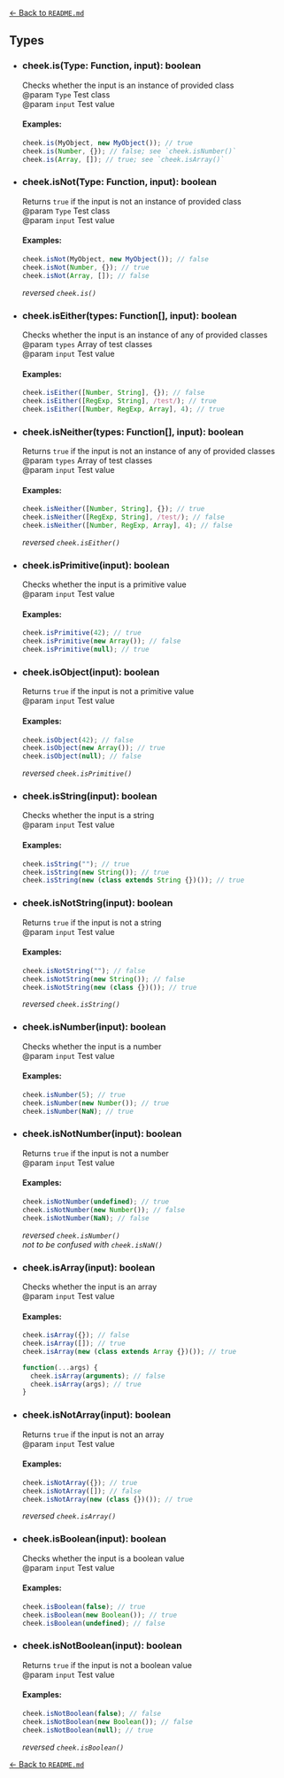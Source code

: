 [← Back to `README.md`](../README.md)

## Types
- ### cheek.is(Type: Function, input): boolean
  Checks whether the input is an instance of provided class  
  @param `Type` Test class  
  @param `input` Test value  

  #### Examples:
  ```javascript
  cheek.is(MyObject, new MyObject()); // true
  cheek.is(Number, {}); // false; see `cheek.isNumber()`
  cheek.is(Array, []); // true; see `cheek.isArray()`
  ```

- ### cheek.isNot(Type: Function, input): boolean
  Returns `true` if the input is not an instance of provided class  
  @param `Type` Test class  
  @param `input` Test value  

  #### Examples:
  ```javascript
  cheek.isNot(MyObject, new MyObject()); // false
  cheek.isNot(Number, {}); // true
  cheek.isNot(Array, []); // false
  ```
  _reversed `cheek.is()`_

- ### cheek.isEither(types: Function[], input): boolean
  Checks whether the input is an instance of any of provided classes  
  @param `types` Array of test classes  
  @param `input` Test value  

  #### Examples:
  ```javascript
  cheek.isEither([Number, String], {}); // false
  cheek.isEither([RegExp, String], /test/); // true
  cheek.isEither([Number, RegExp, Array], 4); // true
  ```

- ### cheek.isNeither(types: Function[], input): boolean
  Returns `true` if the input is not an instance of any of provided classes  
  @param `types` Array of test classes  
  @param `input` Test value  

  #### Examples:
  ```javascript
  cheek.isNeither([Number, String], {}); // true
  cheek.isNeither([RegExp, String], /test/); // false
  cheek.isNeither([Number, RegExp, Array], 4); // false
  ```
  _reversed `cheek.isEither()`_

- ### cheek.isPrimitive(input): boolean
  Checks whether the input is a primitive value  
  @param `input` Test value  

  #### Examples:
  ```javascript
  cheek.isPrimitive(42); // true
  cheek.isPrimitive(new Array()); // false
  cheek.isPrimitive(null); // true
  ``` 

- ### cheek.isObject(input): boolean
  Returns `true` if the input is not a primitive value  
  @param `input` Test value  

  #### Examples:
  ```javascript
  cheek.isObject(42); // false
  cheek.isObject(new Array()); // true
  cheek.isObject(null); // false
  ``` 

  _reversed `cheek.isPrimitive()`_

- ### cheek.isString(input): boolean
  Checks whether the input is a string  
  @param `input` Test value  

  #### Examples:
  ```javascript
  cheek.isString(""); // true
  cheek.isString(new String()); // true
  cheek.isString(new (class extends String {})()); // true
  ``` 

- ### cheek.isNotString(input): boolean
  Returns `true` if the input is not a string  
  @param `input` Test value  

  #### Examples:
  ```javascript
  cheek.isNotString(""); // false
  cheek.isNotString(new String()); // false
  cheek.isNotString(new (class {})()); // true
  ``` 

  _reversed `cheek.isString()`_

- ### cheek.isNumber(input): boolean
  Checks whether the input is a number  
  @param `input` Test value  

  #### Examples:
  ```javascript
  cheek.isNumber(5); // true
  cheek.isNumber(new Number()); // true
  cheek.isNumber(NaN); // true
  ```

- ### cheek.isNotNumber(input): boolean
  Returns `true` if the input is not a number  
  @param `input` Test value  

  #### Examples:
  ```javascript
  cheek.isNotNumber(undefined); // true
  cheek.isNotNumber(new Number()); // false
  cheek.isNotNumber(NaN); // false
  ```

  _reversed `cheek.isNumber()`_  
  _not to be confused with `cheek.isNaN()`_

- ### cheek.isArray(input): boolean
  Checks whether the input is an array  
  @param `input` Test value  

  #### Examples:
  ```javascript
  cheek.isArray({}); // false
  cheek.isArray([]); // true
  cheek.isArray(new (class extends Array {})()); // true
  ```

  ```javascript
  function(...args) {
    cheek.isArray(arguments); // false
    cheek.isArray(args); // true
  }
  ```

- ### cheek.isNotArray(input): boolean
  Returns `true` if the input is not an array  
  @param `input` Test value  

  #### Examples:
  ```javascript
  cheek.isNotArray({}); // true
  cheek.isNotArray([]); // false
  cheek.isNotArray(new (class {})()); // true
  ```

  _reversed `cheek.isArray()`_

- ### cheek.isBoolean(input): boolean
  Checks whether the input is a boolean value  
  @param `input` Test value  

  #### Examples:
  ```javascript
  cheek.isBoolean(false); // true
  cheek.isBoolean(new Boolean()); // true
  cheek.isBoolean(undefined); // false
  ``` 

- ### cheek.isNotBoolean(input): boolean
  Returns `true` if the input is not a boolean value  
  @param `input` Test value  

  #### Examples:
  ```javascript
  cheek.isNotBoolean(false); // false
  cheek.isNotBoolean(new Boolean()); // false
  cheek.isNotBoolean(null); // true
  ``` 

  _reversed `cheek.isBoolean()`_

[← Back to `README.md`](../README.md)

